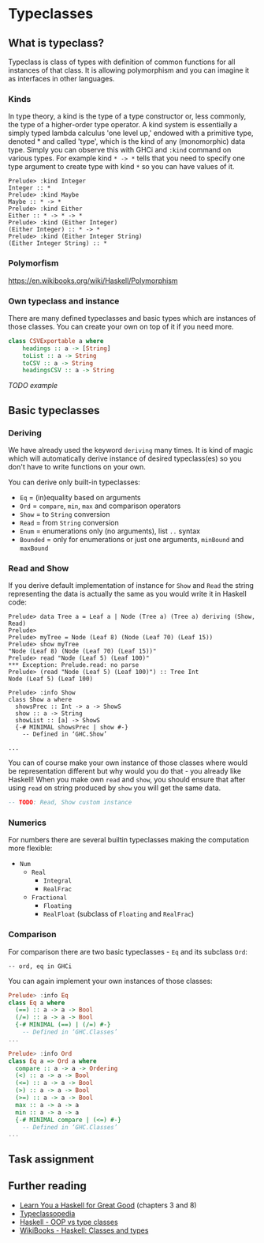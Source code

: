 # Typeclasses

## What is typeclass?

Typeclass is class of types with definition of common functions for all instances of that class. It is allowing polymorphism and you can imagine it as interfaces in other languages.

### Kinds

In type theory, a kind is the type of a type constructor or, less commonly, the type of a higher-order type operator. A kind system is essentially a simply typed lambda calculus 'one level up,' endowed with a primitive type, denoted * and called 'type', which is the kind of any (monomorphic) data type. Simply you can observe this with GHCi and `:kind` command on various types. For example kind `* -> *` tells that you need to specify one type argument to create type with kind `*` so you can have values of it.

```
Prelude> :kind Integer
Integer :: *
Prelude> :kind Maybe
Maybe :: * -> *
Prelude> :kind Either
Either :: * -> * -> *
Prelude> :kind (Either Integer)
(Either Integer) :: * -> *
Prelude> :kind (Either Integer String)
(Either Integer String) :: *

```

### Polymorfism

https://en.wikibooks.org/wiki/Haskell/Polymorphism

### Own typeclass and instance

There are many defined typeclasses and basic types which are instances of those classes. You can create your own on top of it if you need more.

```haskell
class CSVExportable a where
    headings :: a -> [String]
    toList :: a -> String
    toCSV :: a -> String
    headingsCSV :: a -> String
```

*TODO example*

## Basic typeclasses

### Deriving

We have already used the keyword `deriving` many times. It is kind of magic which will automatically derive instance of desired typeclass(es) so you don't have to write functions on your own.

You can derive only built-in typeclasses:

* `Eq` = (in)equality based on arguments
* `Ord` = `compare`, `min`, `max` and comparison operators
* `Show` = to `String` conversion
* `Read` = from `String` conversion
* `Enum` = enumerations only (no arguments), list `..` syntax
* `Bounded` = only for enumerations or just one arguments, `minBound` and `maxBound`

### Read and Show

If you derive default implementation of instance for `Show` and `Read` the string representing the data is actually the same as you would write it in Haskell code:

```
Prelude> data Tree a = Leaf a | Node (Tree a) (Tree a) deriving (Show, Read)
Prelude>
Prelude> myTree = Node (Leaf 8) (Node (Leaf 70) (Leaf 15))
Prelude> show myTree
"Node (Leaf 8) (Node (Leaf 70) (Leaf 15))"
Prelude> read "Node (Leaf 5) (Leaf 100)"
*** Exception: Prelude.read: no parse
Prelude> (read "Node (Leaf 5) (Leaf 100)") :: Tree Int
Node (Leaf 5) (Leaf 100)

Prelude> :info Show
class Show a where
  showsPrec :: Int -> a -> ShowS
  show :: a -> String
  showList :: [a] -> ShowS
  {-# MINIMAL showsPrec | show #-}
  	-- Defined in ‘GHC.Show’

...
```

You can of course make your own instance of those classes where would be representation different but why would you do that - you already like Haskell! When you make own `read` and `show`, you should ensure that after using `read` on string produced by `show` you will get the same data.

```haskell
-- TODO: Read, Show custom instance
```

### Numerics

For numbers there are several builtin typeclasses making the computation more flexible:

* `Num`
  * `Real`
    * `Integral`
    * `RealFrac`
  * `Fractional`
    * `Floating`
    * `RealFloat` (subclass of `Floating` and `RealFrac`)

### Comparison

For comparison there are two basic typeclasses - `Eq` and its subclass `Ord`:

```
-- ord, eq in GHCi
```

You can again implement your own instances of those classes:

```haskell
Prelude> :info Eq
class Eq a where
  (==) :: a -> a -> Bool
  (/=) :: a -> a -> Bool
  {-# MINIMAL (==) | (/=) #-}
  	-- Defined in ‘GHC.Classes’
...

Prelude> :info Ord
class Eq a => Ord a where
  compare :: a -> a -> Ordering
  (<) :: a -> a -> Bool
  (<=) :: a -> a -> Bool
  (>) :: a -> a -> Bool
  (>=) :: a -> a -> Bool
  max :: a -> a -> a
  min :: a -> a -> a
  {-# MINIMAL compare | (<=) #-}
  	-- Defined in ‘GHC.Classes’
...
```

## Task assignment

## Further reading

* [Learn You a Haskell for Great Good](http://learnyouahaskell.com) (chapters 3 and 8)
* [Typeclassopedia](https://wiki.haskell.org/Typeclassopedia)
* [Haskell - OOP vs type classes](https://wiki.haskell.org/OOP_vs_type_classes)
* [WikiBooks - Haskell: Classes and types](https://en.wikibooks.org/wiki/Haskell/Classes_and_types)


